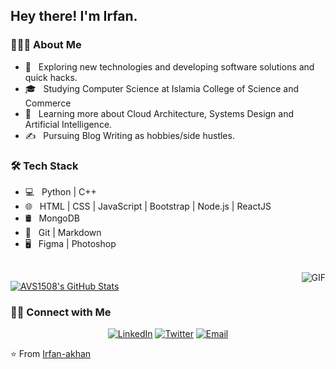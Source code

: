<h2> Hey there! I'm Irfan.</h2>

<h3> 👨🏻‍💻 About Me </h3>

- 🤔 &nbsp; Exploring new technologies and developing software solutions and quick hacks.
- 🎓 &nbsp; Studying Computer Science at Islamia College of Science and Commerce
- 🌱 &nbsp; Learning more about Cloud Architecture, Systems Design and Artificial Intelligence.
- ✍️ &nbsp; Pursuing Blog Writing as hobbies/side hustles.

<h3>🛠 Tech Stack</h3>

- 💻 &nbsp; Python | C++ 
- 🌐 &nbsp; HTML | CSS | JavaScript | Bootstrap | Node.js | ReactJS
- 🛢 &nbsp; MongoDB
- 🔧 &nbsp; Git | Markdown 
- 🖥 &nbsp; Figma | Photoshop

<br/>
<img align="right" alt="GIF" src="https://media.giphy.com/media/13HgwGsXF0aiGY/giphy.gif" />

[![AVS1508's GitHub Stats](https://github-readme-stats.vercel.app/api?username=Irfan-akhan&show_icons=true)](https://github.com/Irfan-akhan)

<h3> 🤝🏻 Connect with Me </h3>

<p align="center">
<a href="https://www.linkedin.com/in/irfan-khan-4a40b31b4/" target="_blank"><img src="https://img.shields.io/badge/LinkedIn-%230077B5.svg?&style=flat-square&logo=linkedin&logoColor=white" alt="LinkedIn"></a>
<a href="https://twitter.com/stupidlymoron" target="_blank"><img src="https://img.shields.io/badge/-Twitter-1da1f2?style=flat-square&labelColor=1da1f2&logo=twitter&logoColor=white" alt="Twitter"></a> 
 <a href="mailto:khanirfan.work@gmail.com"><img alt="Email" src="https://img.shields.io/badge/Email-khanirfan.work@gmail.com-blue?style=flat-square&logo=gmail"></a>
</p>

⭐️ From [Irfan-akhan](https://github.com/Irfan-akhan)
